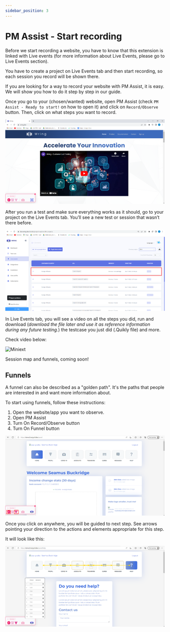 ```yaml
---
sidebar_position: 3
---
```


# PM Assist - Start recording

Before we start recording a website, you have to know that this extension is linked with Live events (for more information about Live Events, please go to Live Events section). 

You have to create a project on Live Events tab and then start recording, so each session you record will be shown there. 

If you are looking for a way to record your website with PM Assist, it is easy. We will show you how to do it step by step in our guide.

Once you go to your (chosen/wanted) website, open PM Assist (check `PM Assist - Ready to start!` on how to open it) and click on `Record/Observe` button. Then, click on what steps you want to record.

![Miniext](/img/miniext111.png)

After you run a test and make sure everything works as it should, go to your project on the Live Events tab. You’ll see a new test or session that wasn’t there before.

![Miniext](/img/miniext9.png)

In Live Events tab, you will see a video on all the steps you did, run and download (*download the file later and use it as reference information during any future testing.*) the testcase you just did (.Quikly file) and more.

Check video below: 

![Miniext](/img/recordd.gif)


Session map and funnels, coming soon!

## Funnels 

A funnel can also be described as a "golden path". It's the paths that people are interested in and want more information about.

To start using funnels, follow these instructions: 

1. Open the website/app you want to observe.
2. Open PM Assist
3. Turn On Record/Observe button
4. Turn On Funnel button 

![Miniext](/img/funnel.png)

Once you click on anywhere, you will be guided to next step. See arrows pointing your direction to the actions and elements appropriate for this step.

It will look like this: 

![Miniext](/img/funnel1.png)
